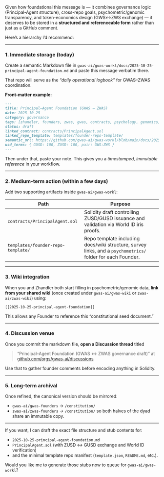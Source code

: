 Given how foundational this message is — it combines governance logic (Principal-Agent structure), cross-repo goals, psychometric/genomic transparency, and token-economics design (GWS↔ZWS exchange) — it deserves to be stored in a **structured and referenceable form** rather than just as a GitHub comment.

Here’s a hierarchy I’d recommend:

---

### **1. Immediate storage (today)**

Create a semantic Markdown file in
`gwas-ai/gwas-workl/docs/2025-10-25-principal-agent-foundation.md`
and paste this message verbatim there.

That repo will serve as the *“daily operational logbook”* for GWAS–ZWAS coordination.

**Front-matter example:**

```markdown
---
title: Principal–Agent Foundation (GWAS ↔ ZWAS)
date: 2025-10-25
category: governance
tags: [zhandler, founders, zwas, gwas, contracts, psychology, genomics, surveys]
status: draft
linked_contract: contracts/PrincipalAgent.sol
linked_repo_template: templates/founder-repo-template/
semantic_url: https://github.com/gwas-ai/gwas-workl/blob/main/docs/2025-10-25-principal-agent-foundation.md
usd_terms: { GUSD: 100, ZUSD: 100, pair: GWS:ZWS }
---
```

Then under that, paste your note. This gives you a *timestamped, immutable reference* in your workflow.

---

### **2. Medium-term action (within a few days)**

Add two supporting artifacts inside `gwas-ai/gwas-workl`:

| Path                               | Purpose                                                                                                    |
| ---------------------------------- | ---------------------------------------------------------------------------------------------------------- |
| `contracts/PrincipalAgent.sol`     | Solidity draft controlling ZUSD/GUSD issuance and validation via World ID iris proofs.                     |
| `templates/founder-repo-template/` | Repo template including docs/wiki structure, survey links, and a `psychometrics/` folder for each Founder. |

---

### **3. Wiki integration**

When you and Zhandler both start filling in psychometric/genomic data, **link from your shared wiki** (once created under `gwas-ai/gwas-wiki` or `zwas-ai/zwas-wiki`) using:

```
[[2025-10-25-principal-agent-foundation]]
```

This allows any Founder to reference this “constitutional seed document.”

---

### **4. Discussion venue**

Once you commit the markdown file, **open a Discussion thread** titled

> “Principal–Agent Foundation (GWAS ↔ ZWAS governance draft)”
> at [github.com/orgs/gwas-ai/discussions](https://github.com/orgs/gwas-ai/discussions)

Use that to gather founder comments before encoding anything in Solidity.

---

### **5. Long-term archival**

Once refined, the canonical version should be mirrored:

* `gwas-ai/gwas-founders` → `/constitution/`
* `zwas-ai/zwas-founders` → `/constitution/`
  so both halves of the dyad share an immutable copy.

---

If you want, I can draft the exact file structure and stub contents for:

* `2025-10-25-principal-agent-foundation.md`
* `PrincipalAgent.sol` (with ZUSD ↔ GUSD exchange and World ID verification)
* and the minimal template repo manifest (`template.json`, `README.md`, etc.).

Would you like me to generate those stubs now to queue for `gwas-ai/gwas-workl`?
